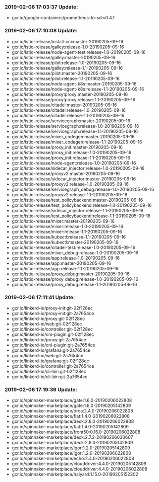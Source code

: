 ### 2019-02-06 17:03:37 Update:

- gcr.io/google-containers/prometheus-to-sd:v0.4.1
### 2019-02-06 17:10:08 Update:

- gcr.io/istio-release/install-cni:master-20190205-09-16
- gcr.io/istio-release/galley:release-1.0-20190205-09-16
- gcr.io/istio-release/node-agent-test:release-1.0-20190205-09-16
- gcr.io/istio-release/galley:master-20190205-09-16
- gcr.io/istio-release/pilot:release-1.0-20190205-09-16
- gcr.io/istio-release/galley:release-1.1-20190205-09-16
- gcr.io/istio-release/pilot:master-20190205-09-16
- gcr.io/istio-release/pilot:release-1.1-20190205-09-16
- gcr.io/istio-release/node-agent-k8s:master-20190205-09-16
- gcr.io/istio-release/node-agent-k8s:release-1.1-20190205-09-16
- gcr.io/istio-release/proxytproxy:master-20190205-09-16
- gcr.io/istio-release/proxytproxy:release-1.1-20190205-09-16
- gcr.io/istio-release/citadel:master-20190205-09-16
- gcr.io/istio-release/citadel:release-1.0-20190205-09-16
- gcr.io/istio-release/citadel:release-1.1-20190205-09-16
- gcr.io/istio-release/servicegraph:master-20190205-09-16
- gcr.io/istio-release/servicegraph:release-1.0-20190205-09-16
- gcr.io/istio-release/servicegraph:release-1.1-20190205-09-16
- gcr.io/istio-release/mixer_codegen:master-20190205-09-16
- gcr.io/istio-release/mixer_codegen:release-1.1-20190205-09-16
- gcr.io/istio-release/proxy_init:master-20190205-09-16
- gcr.io/istio-release/proxy_init:release-1.0-20190205-09-16
- gcr.io/istio-release/proxy_init:release-1.1-20190205-09-16
- gcr.io/istio-release/node-agent:release-1.0-20190205-09-16
- gcr.io/istio-release/sidecar_injector:release-1.0-20190205-09-16
- gcr.io/istio-release/proxyv2:master-20190205-09-16
- gcr.io/istio-release/sidecar_injector:master-20190205-09-16
- gcr.io/istio-release/proxyv2:release-1.0-20190205-09-16
- gcr.io/istio-release/servicegraph_debug:release-1.0-20190205-09-16
- gcr.io/istio-release/proxyv2:release-1.1-20190205-09-16
- gcr.io/istio-release/test_policybackend:master-20190205-09-16
- gcr.io/istio-release/test_policybackend:release-1.0-20190205-09-16
- gcr.io/istio-release/sidecar_injector:release-1.1-20190205-09-16
- gcr.io/istio-release/test_policybackend:release-1.1-20190205-09-16
- gcr.io/istio-release/mixer:master-20190205-09-16
- gcr.io/istio-release/mixer:release-1.0-20190205-09-16
- gcr.io/istio-release/mixer:release-1.1-20190205-09-16
- gcr.io/istio-release/kubectl:release-1.1-20190205-09-16
- gcr.io/istio-release/kubectl:master-20190205-09-16
- gcr.io/istio-release/citadel-test:release-1.0-20190205-09-16
- gcr.io/istio-release/mixer_debug:release-1.0-20190205-09-16
- gcr.io/istio-release/app:release-1.0-20190205-09-16
- gcr.io/istio-release/app:master-20190205-09-16
- gcr.io/istio-release/app:release-1.1-20190205-09-16
- gcr.io/istio-release/proxy_debug:master-20190205-09-16
- gcr.io/istio-release/proxy_debug:release-1.0-20190205-09-16
- gcr.io/istio-release/proxy_debug:release-1.1-20190205-09-16
### 2019-02-06 17:11:41 Update:

- gcr.io/linkerd-io/proxy-init:git-02f128ec
- gcr.io/linkerd-io/proxy-init:git-2a7654ce
- gcr.io/linkerd-io/proxy:git-02f128ec
- gcr.io/linkerd-io/web:git-02f128ec
- gcr.io/linkerd-io/controller:git-02f128ec
- gcr.io/linkerd-io/cni-plugin:git-02f128ec
- gcr.io/linkerd-io/proxy:git-2a7654ce
- gcr.io/linkerd-io/cni-plugin:git-2a7654ce
- gcr.io/linkerd-io/grafana:git-2a7654ce
- gcr.io/linkerd-io/web:git-2a7654ce
- gcr.io/linkerd-io/grafana:git-02f128ec
- gcr.io/linkerd-io/controller:git-2a7654ce
- gcr.io/linkerd-io/cli-bin:git-02f128ec
- gcr.io/linkerd-io/cli-bin:git-2a7654ce
### 2019-02-06 17:19:36 Update:

- gcr.io/spinnaker-marketplace/gate:1.6.0-20190206022808
- gcr.io/spinnaker-marketplace/gate:1.6.0-20190205142809
- gcr.io/spinnaker-marketplace/orca:2.4.0-20190206022808
- gcr.io/spinnaker-marketplace/fiat:1.4.0-20190206022808
- gcr.io/spinnaker-marketplace/deck:2.8.0-20190206022808
- gcr.io/spinnaker-marketplace/fiat:1.4.0-20190205142809
- gcr.io/spinnaker-marketplace/front50:0.16.0-20190206022808
- gcr.io/spinnaker-marketplace/deck:2.7.2-20190206030607
- gcr.io/spinnaker-marketplace/deck:2.8.0-20190205142809
- gcr.io/spinnaker-marketplace/igor:1.2.0-20190205142809
- gcr.io/spinnaker-marketplace/igor:1.2.0-20190206022808
- gcr.io/spinnaker-marketplace/echo:2.4.0-20190206022808
- gcr.io/spinnaker-marketplace/clouddriver:4.4.0-20190205142809
- gcr.io/spinnaker-marketplace/clouddriver:4.4.0-20190206022808
- gcr.io/spinnaker-marketplace/halyard:1.15.0-20190205152202
